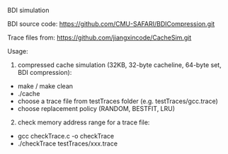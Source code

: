 BDI simulation

BDI source code: https://github.com/CMU-SAFARI/BDICompression.git

Trace files from: https://github.com/jiangxincode/CacheSim.git

Usage:
1. compressed cache simulation (32KB, 32-byte cacheline, 64-byte set, BDI compression):
  - make / make clean
  - ./cache
  - choose a trace file from testTraces folder (e.g. testTraces/gcc.trace)
  - choose replacement policy (RANDOM, BESTFIT, LRU)
2. check memory address range for a trace file:
  - gcc checkTrace.c -o checkTrace
  - ./checkTrace testTraces/xxx.trace
